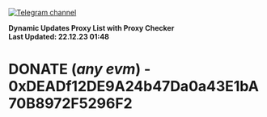[![Telegram channel](https://img.shields.io/endpoint?url=https://runkit.io/damiankrawczyk/telegram-badge/branches/master?url=https://t.me/n4z4v0d)](https://t.me/n4z4v0d) 

**Dynamic Updates Proxy List with Proxy Checker**  
**Last Updated: 22.12.23 01:48**

# DONATE (_any evm_) - 0xDEADf12DE9A24b47Da0a43E1bA70B8972F5296F2
